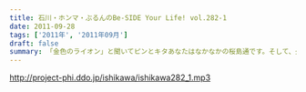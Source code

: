 ```yaml
---
title: 石川・ホンマ・ぶるんのBe-SIDE Your Life! vol.282-1
date: 2011-09-28
tags: ['2011年', '2011年09月']
draft: false
summary: 「金色のライオン」と聞いてピンとキタあなたはなかなかの桜島通です。そして、久々にスタジオを飛び出す！ビーサイメンバーの秋なのですが～～～NAMAE
---
```


http://project-phi.ddo.jp/ishikawa/ishikawa282_1.mp3

